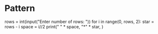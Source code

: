 # Pattern
rows = int(input("Enter number of rows: "))
for i in range(0, rows, 2):
    star = rows - i
    space = i//2
    print(" " * space, "*" * star, )
